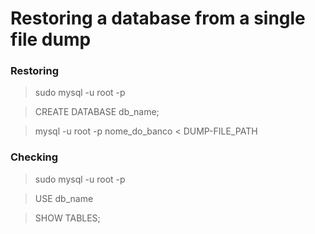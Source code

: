 # Restoring a database from a single file dump

### Restoring

> sudo mysql -u root -p

> CREATE DATABASE db_name;

> mysql -u root -p nome_do_banco < DUMP-FILE_PATH

### Checking

> sudo mysql -u root -p

> USE db_name

> SHOW TABLES;
